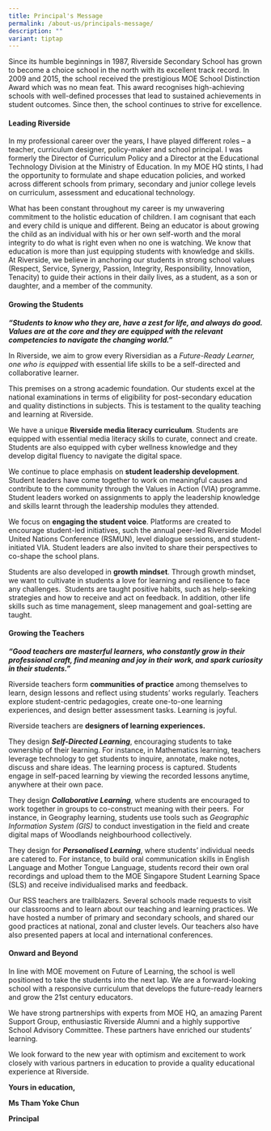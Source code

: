 ```yaml
---
title: Principal's Message
permalink: /about-us/principals-message/
description: ""
variant: tiptap
---
```

<p>Since its humble beginnings in 1987, Riverside Secondary School has grown
to become a choice school in the north with its excellent track record.
In 2009 and 2015, the school received the prestigious MOE School Distinction
Award which was no mean feat. This award recognises high-achieving schools
with well-defined processes that lead to sustained achievements in student
outcomes. Since then, the school continues to strive for excellence.</p>
<h4><strong>Leading Riverside</strong></h4>
<p>In my professional career over the years, I have played different roles
– a teacher, curriculum designer, policy-maker and school principal. I
was formerly the Director of Curriculum Policy and a Director at the Educational
Technology Division at the Ministry of Education. In my MOE HQ stints,
I had the opportunity to formulate and shape education policies, and worked
across different schools from primary, secondary and junior college levels
on curriculum, assessment and educational technology.</p>
<p>What has been constant throughout my career is my unwavering commitment
to the holistic education of children. I am cognisant that each and every
child is unique and different. Being an educator is about growing the child
as an individual with his or her own self-worth and the moral integrity
to do what is right even when no one is watching. We know that education
is more than just equipping students with knowledge and skills. At Riverside,
we believe in anchoring our students in strong school values (Respect,
Service, Synergy, Passion, Integrity, Responsibility, Innovation, Tenacity)
to guide their actions in their daily lives, as a student, as a son or
daughter, and a member of the community.</p>
<h4><strong>Growing the Students</strong></h4>
<p><strong><em>“Students to know who they are, have a zest for life, and always do good. Values are at the core and they are equipped with the relevant competencies to navigate the changing world.”</em></strong>
</p>
<p>In Riverside, we aim to grow every Riversidian as a <em>Future-Ready Learner, one who is equipped </em>with
essential life skills to be a self-directed and collaborative learner.</p>
<p>This premises on a strong academic foundation. Our students excel at the
national examinations in terms of eligibility for post-secondary education
and quality distinctions in subjects. This is testament to the quality
teaching and learning at Riverside.</p>
<p>We have a unique <strong>Riverside media literacy curriculum</strong>.
Students are equipped with essential media literacy skills to curate, connect
and create. Students are also equipped with cyber wellness knowledge and
they develop digital fluency to navigate the digital space.</p>
<p>We continue to place emphasis on <strong>student leadership development</strong>.
Student leaders have come together to work on meaningful causes and contribute
to the community through the Values in Action (VIA) programme. Student
leaders worked on assignments to apply the leadership knowledge and skills
learnt through the leadership modules they attended. &nbsp;&nbsp;</p>
<p>We focus on <strong>engaging the student voice</strong>. Platforms are
created to encourage student-led initiatives, such the annual peer-led
Riverside Model United Nations Conference (RSMUN), level dialogue sessions,
and student-initiated VIA. Student leaders are also invited to share their
perspectives to co-shape the school plans.</p>
<p>Students are also developed in <strong>growth mindset</strong>. Through
growth mindset, we want to cultivate in students a love for learning and
resilience to face any challenges.&nbsp; Students are taught positive habits,
such as help-seeking strategies and how to receive and act on feedback.
In addition, other life skills such as time management, sleep management
and goal-setting are taught.</p>
<h4><strong>Growing the Teachers</strong></h4>
<p><strong><em>“Good teachers are masterful learners, who constantly grow in their professional craft, find meaning and joy in their work, and spark curiosity in their students.”</em></strong>
</p>
<p>Riverside teachers form <strong>communities of practice</strong> among themselves
to learn, design lessons and reflect using students’ works regularly. Teachers
explore student-centric pedagogies, create one-to-one learning experiences,
and design better assessment tasks. Learning is joyful.</p>
<p>Riverside teachers are <strong>designers of learning experiences.</strong>
</p>
<p>They design <strong><em>Self-Directed Learning</em></strong>, encouraging
students to take ownership of their learning. For instance, in Mathematics
learning, teachers leverage technology<em> </em>to get students to inquire,
annotate, make notes, discuss and share ideas. The learning process is
captured. Students engage in self-paced learning by viewing the recorded
lessons anytime, anywhere at their own pace. &nbsp;</p>
<p>They design <strong><em>Collaborative Learning</em></strong><em>,</em> where
students are encouraged to work together in groups to co-construct meaning
with their peers. &nbsp;For instance, in Geography learning, students use
tools such as <em>Geographic Information System (GIS)</em> to conduct investigation
in the field and create digital maps of Woodlands neighbourhood collectively.</p>
<p>They design for <strong><em>Personalised Learning</em></strong>, where
students’ individual needs are catered to. For instance, to build oral
communication skills in English Language and Mother Tongue Language, students
record their own oral recordings and upload them to the MOE Singapore Student
Learning Space (SLS) and receive individualised marks and feedback.</p>
<p>Our RSS teachers are trailblazers. Several schools made requests to visit
our classrooms and to learn about our teaching and learning practices.
We have hosted a number of primary and secondary schools, and shared our
good practices at national, zonal and cluster levels. Our teachers also
have also presented papers at local and international conferences.</p>
<h4><strong>Onward and Beyond</strong></h4>
<p>In line with MOE movement on Future of Learning, the school is well positioned
to take the students into the next lap. We are a forward-looking school
with a responsive curriculum that develops the future-ready learners and
grow the 21st century educators.</p>
<p>We have strong partnerships with experts from MOE HQ, an amazing Parent
Support Group, enthusiastic Riverside Alumni and a highly supportive School
Advisory Committee. These partners have enriched our students’ learning.
&nbsp;&nbsp;</p>
<p>We look forward to the new year with optimism and excitement to work closely
with various partners in education to provide a quality educational experience
at Riverside.</p>
<p></p>
<p><strong>Yours in education,</strong>
</p>
<p><strong>Ms Tham Yoke Chun</strong>
</p>
<p><strong>Principal</strong>
</p>
<p></p>